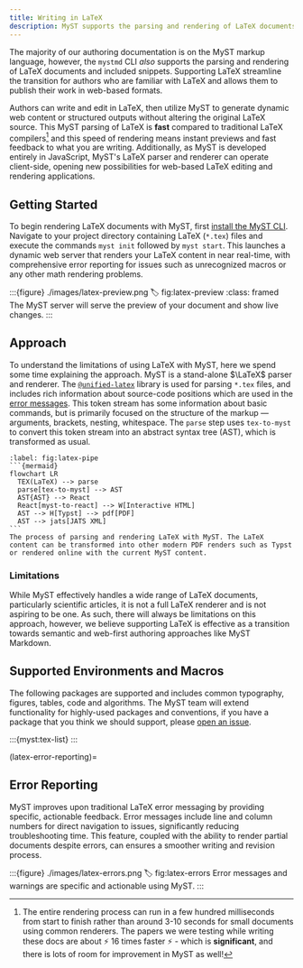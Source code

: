 ```yaml
---
title: Writing in LaTeX
description: MyST supports the parsing and rendering of LaTeX documents and included snippets.
---
```


The majority of our authoring documentation is on the MyST markup language, however, the `mystmd` CLI _also_ supports the parsing and rendering of LaTeX documents and included snippets. Supporting LaTeX streamline the transition for authors who are familiar with LaTeX and allows them to publish their work in web-based formats.

Authors can write and edit in LaTeX, then utilize MyST to generate dynamic web content or structured outputs without altering the original LaTeX source. This MyST parsing of LaTeX is **fast** compared to traditional LaTeX compilers[^speed] and this speed of rendering means instant previews and fast feedback to what you are writing. Additionally, as MyST is developed entirely in JavaScript, MyST's LaTeX parser and renderer can operate client-side, opening new possibilities for web-based LaTeX editing and rendering applications.

[^speed]: The entire rendering process can run in a few hundred milliseconds from start to finish rather than around 3-10 seconds for small documents using common renderers. The papers we were testing while writing these docs are about ⚡️ 16 times faster ⚡️ - which is **significant**, and there is lots of room for improvement in MyST as well!

## Getting Started

To begin rendering LaTeX documents with MyST, first [install the MyST CLI](./installing.md). Navigate to your project directory containing LaTeX (`*.tex`) files and execute the commands `myst init` followed by `myst start`. This launches a dynamic web server that renders your LaTeX content in near real-time, with comprehensive error reporting for issues such as unrecognized macros or any other math rendering problems.

:::{figure} ./images/latex-preview.png
:label: fig:latex-preview
:class: framed
The MyST server will serve the preview of your document and show live changes.
:::

## Approach

To understand the limitations of using LaTeX with MyST, here we spend some time explaining the approach. MyST is a stand-alone $\LaTeX$ parser and renderer. The [`@unified-latex`](https://github.com/siefkenj/unified-latex) library is used for parsing `*.tex` files, and includes rich information about source-code positions which are used in the [error messages](#latex-error-reporting). This token stream has some information about basic commands, but is primarily focused on the structure of the markup — arguments, brackets, nesting, whitespace. The `parse` step uses `tex-to-myst` to convert this token stream into an abstract syntax tree (AST), which is transformed as usual.

````{figure}
:label: fig:latex-pipe
```{mermaid}
flowchart LR
  TEX(LaTeX) --> parse
  parse[tex-to-myst] --> AST
  AST{AST} --> React
  React[myst-to-react] --> W[Interactive HTML]
  AST --> H[Typst] --> pdf[PDF]
  AST --> jats[JATS XML]
```
The process of parsing and rendering LaTeX with MyST. The LaTeX content can be transformed into other modern PDF renders such as Typst or rendered online with the current MyST content.
````

### Limitations

While MyST effectively handles a wide range of LaTeX documents, particularly scientific articles, it is not a full LaTeX renderer and is not aspiring to be one. As such, there will always be limitations on this approach, however, we believe supporting LaTeX is effective as a transition towards semantic and web-first authoring approaches like MyST Markdown.

## Supported Environments and Macros

The following packages are supported and includes common typography, figures, tables, code and algorithms.
The MyST team will extend functionality for highly-used packages and conventions,
if you have a package that you think we should support, please [open an issue](https://github.com/jupyter-book/mystmd/issues).

:::{myst:tex-list}
:::

(latex-error-reporting)=

## Error Reporting

MyST improves upon traditional LaTeX error messaging by providing specific, actionable feedback. Error messages include line and column numbers for direct navigation to issues, significantly reducing troubleshooting time. This feature, coupled with the ability to render partial documents despite errors, can ensures a smoother writing and revision process.

:::{figure} ./images/latex-errors.png
:label: fig:latex-errors
Error messages and warnings are specific and actionable using MyST.
:::
